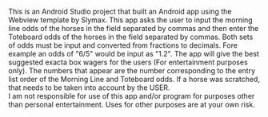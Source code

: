 This is an Android Studio project that built an Android app using the Webview template by Slymax. 
This app asks the user to input the morning line odds of the horses in the field separated by commas and then enter the Toteboard odds of the horses in the field separated by commas.
Both sets of odds must be input and converted from fractions to decimals.  Fore example an odds of "6/5" would be input as "1.2".
The app will give the best suggested exacta box wagers for the users (For entertainment purposes only). The numbers that appear are the number corresponding to the entry list order of the Morning Line and Toteboard odds.  If a horse was scratched, that needs to be taken into account by the USER.  
I am not responsible for use of this app and/or program for purposes other than personal entertainment.  Uses for other purposes are at your own risk.
